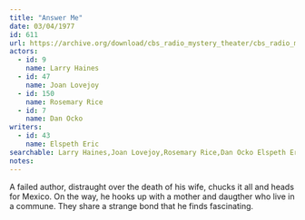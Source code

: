 ```yaml
---
title: "Answer Me"
date: 03/04/1977
id: 611
url: https://archive.org/download/cbs_radio_mystery_theater/cbs_radio_mystery_theater-0601-0650.zip/cbs_radio_mystery_theater-0601-0650%2Fcbsrmt_0611_answer_me.mp3
actors:  
  - id: 9
    name: Larry Haines  
  - id: 47
    name: Joan Lovejoy  
  - id: 150
    name: Rosemary Rice  
  - id: 7
    name: Dan Ocko
writers:  
  - id: 43
    name: Elspeth Eric
searchable: Larry Haines,Joan Lovejoy,Rosemary Rice,Dan Ocko Elspeth Eric
notes:  
---
```

A failed author, distraught over the death of his wife, chucks it all and heads for Mexico. On the way, he hooks up with a mother and daugther who live in a commune. They share a strange bond that he finds fascinating.